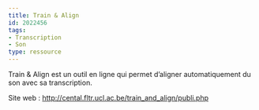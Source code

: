 ```yaml
---
title: Train & Align
id: 2022456
tags:
- Transcription
- Son
type: ressource
---
```


Train & Align est un outil en ligne qui permet d’aligner automatiquement du son avec sa transcription.

Site web : <http://cental.fltr.ucl.ac.be/train_and_align/publi.php>

